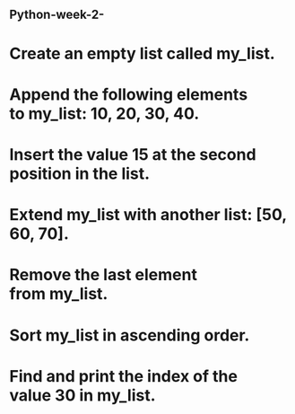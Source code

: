 ## Python-week-2-



# Create an empty list called my_list.
# Append the following elements to my_list: 10, 20, 30, 40.
# Insert the value 15 at the second position in the list.
# Extend my_list with another list: [50, 60, 70].
# Remove the last element from my_list.
# Sort my_list in ascending order.
# Find and print the index of the value 30 in my_list.
